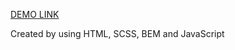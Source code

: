 [DEMO LINK](https://<your_account>.github.io/<repo_name>/)

Created by using HTML, SCSS, BEM and JavaScript
